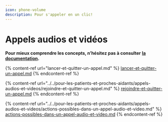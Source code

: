 ```yaml
---
icon: phone-volume
description: Pour s'appeler en un clic!
---
```


# Appels audios et vidéos

**Pour mieux comprendre les concepts, n’hésitez pas à consulter** [**la documentation**](https://support.braver.net/pour-les-professionnels/appels-audios-et-videos)**.**

{% content-ref url="lancer-et-quitter-un-appel.md" %}
[lancer-et-quitter-un-appel.md](lancer-et-quitter-un-appel.md)
{% endcontent-ref %}

{% content-ref url="../../pour-les-patients-et-proches-aidants/appels-audios-et-videos/rejoindre-et-quitter-un-appel.md" %}
[rejoindre-et-quitter-un-appel.md](../../pour-les-patients-et-proches-aidants/appels-audios-et-videos/rejoindre-et-quitter-un-appel.md)
{% endcontent-ref %}

{% content-ref url="../../pour-les-patients-et-proches-aidants/appels-audios-et-videos/actions-possibles-dans-un-appel-audio-et-video.md" %}
[actions-possibles-dans-un-appel-audio-et-video.md](../../pour-les-patients-et-proches-aidants/appels-audios-et-videos/actions-possibles-dans-un-appel-audio-et-video.md)
{% endcontent-ref %}
